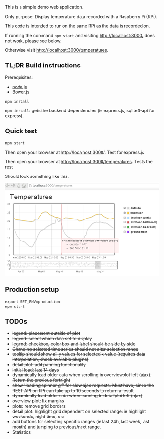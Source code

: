 This is a simple demo web application.

Only purpose: Display temperature data recorded with a Raspberry Pi (RPi).

This code is intended to run on the same RPi as the data is recorded on.

If running the command `npm start` and visiting [http://localhost:3000/](http://localhost:3000/) does not work, please see below.

Otherwise visit [http://localhost:3000/temperatures](http://localhost:3000//temperatures).

## TL;DR Build instructions

Prerequisites: 

- [node.js](https://nodejs.org/)
- [Bower.js](http://bower.io/)

```
npm install
```

`npm install`: gets the backend dependencies (ie express.js, sqlite3-api for express).

## Quick test

```
npm start
```

Then open your browser at [http://localhost:3000/](http://localhost:3000/). Test for express.js

Then open your browser at [http://localhost:3000/temperatures](http://localhost:3000//temperatures). Tests the rest

Should look something like this:

![screenshot](documentation/images/screenshot-01.png)

## Production setup

```
export SET_ENV=production
npm start
```

## TODOs

- ~~legend: placement outside of plot~~
- ~~legend: select which data set to display~~
- ~~legend: checkbox, color box and label should be side by side~~
- ~~Changing selected time series should not alter selection range~~
- ~~tooltip should show all y values for selected x value (requires data interpolation, check available plugins)~~
- ~~detail plot: add panning functionality~~
- ~~initial load: last 14 days~~
- ~~dynamically load older data when scrolling in overviewplot left (ajax). Return the previous fortnight~~
- ~~show 'loading spinner gif' for slow ajax requests. Must have, since the REST API on RPi can take up to 10 seconds to return a result~~
- ~~dynamically load older data when panning in detailplot left (ajax)~~
- ~~overview plot: fix margins~~
- plots: remove grid borders
- detail plot: highlight grid dependent on selected range: ie highlight weekends, night time, etc
- add buttons for selecting specific ranges (ie last 24h, last week, last month) and jumping to previous/next range.
- Statistics
